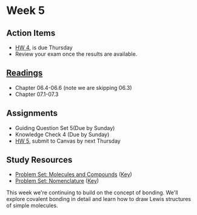 # Week 5




## Action Items
* [HW 4](https://genchem.science.psu.edu/homework-4-houck), is due Thursday
* Review your exam once the results are available.

## [Readings](https://genchem.science.psu.edu)
* Chapter 06.4-06.6 (note we are skipping 06.3)
* Chapter 07.1-07.3

## Assignments
- Guiding Question Set 5(Due by Sunday)
- Knowledge Check 4 (Due by Sunday)
- [HW 5](https://genchem.science.psu.edu/homework-5-houck), submit to Canvas by next Thursday

## Study Resources
* [Problem Set: Molecules and Compounds](https://media.ed.science.psu.edu/sites/media/ed/files/documents/problem_set_ch_5_6.pdf) ([Key](https://media.ed.science.psu.edu/sites/media/ed/files/documents/problemset7_ch_5_6_key.pdf))
* [Problem Set: Nomenclature](https://media.ed.science.psu.edu/sites/media/ed/files/documents/nomenclature_jdh.pdf) ([Key](https://media.ed.science.psu.edu/sites/media/ed/files/documents/problemset8_nomenclature_key.pdf))


This week we're continuing to build on the concept of bonding. We'll explore covalent bonding in detail and learn how to draw Lewis structures of simple molecules.


